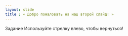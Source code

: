 ```yaml
---
layout: slide
title : « Добро пожаловать на наш второй слайд! »
---
```

Задание
Используйте стрелку влево, чтобы вернуться!
